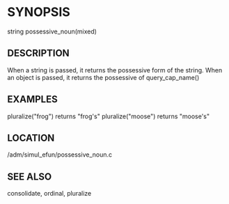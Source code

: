 # SYNOPSIS

string possessive_noun(mixed)

## DESCRIPTION

When a string is passed, it returns the possessive form of the string.
When an object is passed, it returns the possessive of query_cap_name()

## EXAMPLES

pluralize("frog") returns "frog's"
pluralize("moose") returns "moose's"

## LOCATION

/adm/simul_efun/possessive_noun.c

## SEE ALSO

consolidate, ordinal, pluralize
